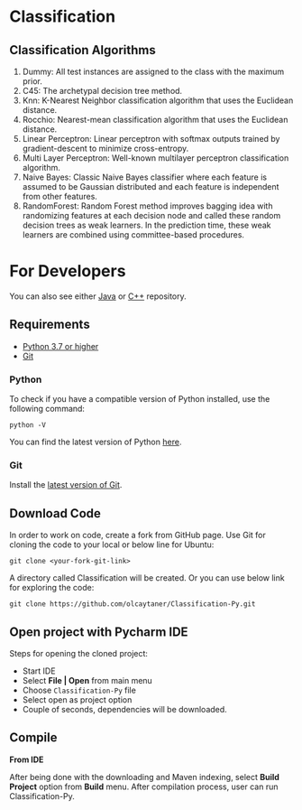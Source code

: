 # Classification

## Classification Algorithms

1. Dummy: All test instances are assigned to the class with the maximum prior.
2. C45: The archetypal decision tree method.
3. Knn: K-Nearest Neighbor classification algorithm that uses the Euclidean distance.
4. Rocchio: Nearest-mean classification algorithm that uses the Euclidean distance.
5. Linear Perceptron: Linear perceptron with softmax outputs trained by gradient-descent to minimize cross-entropy.
6. Multi Layer Perceptron: Well-known multilayer perceptron classification algorithm.
7. Naive Bayes: Classic Naive Bayes classifier where each feature is assumed to be Gaussian distributed and each feature is independent from other features.
8. RandomForest: Random Forest method improves bagging idea with randomizing features at each decision node and called these random decision trees as weak learners. In the prediction time, these weak learners are combined using committee-based procedures.


For Developers
============
You can also see either [Java](https://github.com/olcaytaner/Classification) 
or [C++](https://github.com/olcaytaner/Classification-CPP) repository.
## Requirements

* [Python 3.7 or higher](#python)
* [Git](#git)

### Python 

To check if you have a compatible version of Python installed, use the following command:

    python -V
    
You can find the latest version of Python [here](https://www.python.org/downloads/).

### Git

Install the [latest version of Git](https://git-scm.com/book/en/v2/Getting-Started-Installing-Git).

## Download Code

In order to work on code, create a fork from GitHub page. 
Use Git for cloning the code to your local or below line for Ubuntu:

	git clone <your-fork-git-link>

A directory called Classification will be created. Or you can use below link for exploring the code:

	git clone https://github.com/olcaytaner/Classification-Py.git

## Open project with Pycharm IDE

Steps for opening the cloned project:

* Start IDE
* Select **File | Open** from main menu
* Choose `Classification-Py` file
* Select open as project option
* Couple of seconds, dependencies will be downloaded. 


## Compile

**From IDE**

After being done with the downloading and Maven indexing, select **Build Project** option from **Build** menu. After compilation process, user can run Classification-Py.

